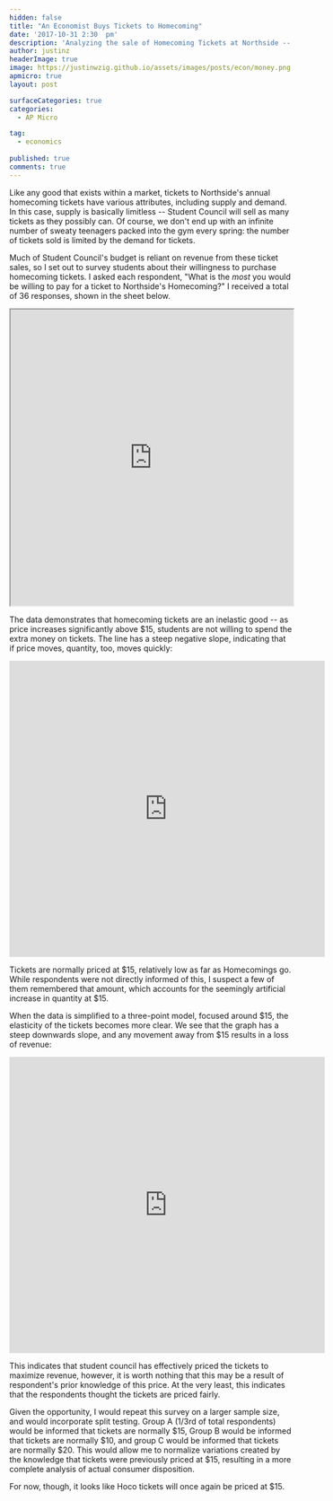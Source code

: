 ```yaml
---
hidden: false
title: "An Economist Buys Tickets to Homecoming"
date: '2017-10-31 2:30	pm'
description: 'Analyzing the sale of Homecoming Tickets at Northside -- using economics.'
author: justinz	
headerImage: true
image: https://justinwzig.github.io/assets/images/posts/econ/money.png
apmicro: true
layout: post

surfaceCategories: true
categories:
  - AP Micro

tag:
  - economics
  
published: true
comments: true
---
```


<span class="drop-cap">L</span>ike any good that exists within a market, tickets to Northside's annual homecoming tickets have various attributes, including supply and demand. In this case, supply is basically limitless -- Student Council will sell as many tickets as they possibly can. Of course, we don't end up with an infinite number of sweaty teenagers packed into the gym every spring: the number of tickets sold is limited by the demand for tickets. 

Much of Student Council's budget is reliant on revenue from these ticket sales, so I set out to survey students about their willingness to purchase homecoming tickets. I asked each respondent, "What is the _most_ you would be willing to pay for a ticket to Northside's Homecoming?" I received a total of 36 responses, shown in the sheet below. 

<iframe width="100%" height="528" src="https://docs.google.com/spreadsheets/d/e/2PACX-1vSz6iMtQJ3QS0RO0lC6CPm2DcaWkrDWn0l0ZBfWY9ql6HHw6Rwk8SMDer-zPbKjHmCQl9F1sL6y8zlH/pubhtml?gid=1077143429&amp;single=true&amp;widget=true&amp;headers=false"></iframe>

The data demonstrates that homecoming tickets are an inelastic good -- as price increases significantly above $15, students are not willing to spend the extra money on tickets. The line has a steep negative slope, indicating that if price moves, quantity, too, moves quickly:

<iframe width="562" height="528" seamless frameborder="0" scrolling="no" src="https://docs.google.com/spreadsheets/d/e/2PACX-1vSz6iMtQJ3QS0RO0lC6CPm2DcaWkrDWn0l0ZBfWY9ql6HHw6Rwk8SMDer-zPbKjHmCQl9F1sL6y8zlH/pubchart?oid=223265840&amp;format=interactive"></iframe> 

Tickets are normally priced at $15, relatively low as far as Homecomings go. While respondents were not directly informed of this, I suspect a few of them remembered that amount, which accounts for the seemingly artificial increase in quantity at $15.

When the data is simplified to a three-point model, focused around $15, the elasticity of the tickets becomes more clear. We see that the graph has a steep downwards slope, and any movement away from $15 results in a loss of revenue:

<iframe width="562" height="528" seamless frameborder="0" scrolling="no" src="https://docs.google.com/spreadsheets/d/e/2PACX-1vSz6iMtQJ3QS0RO0lC6CPm2DcaWkrDWn0l0ZBfWY9ql6HHw6Rwk8SMDer-zPbKjHmCQl9F1sL6y8zlH/pubchart?oid=1589377925&amp;format=interactive"></iframe>

This indicates that student council has effectively priced the tickets to maximize revenue, however, it is worth nothing that this may be a result of respondent's prior knowledge of this price. At the very least, this indicates that the respondents thought the tickets are priced fairly.

Given the opportunity, I would repeat this survey on a larger sample size, and would incorporate split testing. Group A (1/3rd of total respondents) would be informed that tickets are normally $15, Group B would be informed that tickets are normally $10, and group C would be informed that tickets are normally $20. This would allow me to normalize variations created by the knowledge that tickets were previously priced at $15, resulting in a more complete analysis of actual consumer disposition. 

For now, though, it looks like Hoco tickets will once again be priced at $15.